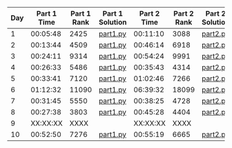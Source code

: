 | Day | Part 1 Time | Part 1 Rank | Part 1 Solution                                                                                 | Part 2 Time | Part 2 Rank | Part 2 Solution                                                                                 |
|-----|-------------|-------------|--------------------------------------------------------------------------------------------------|-------------|-------------|--------------------------------------------------------------------------------------------------|
|  1  | 00:05:48    |  2425       | [part1.py](https://github.com/tcrivat/advent-of-code-2024/blob/main/day1/part1.py)             | 00:11:10    |  3088       | [part2.py](https://github.com/tcrivat/advent-of-code-2024/blob/main/day1/part2.py)             |
|  2  | 00:13:44    |  4509       | [part1.py](https://github.com/tcrivat/advent-of-code-2024/blob/main/day2/part1.py)             | 00:46:14    |  6918       | [part2.py](https://github.com/tcrivat/advent-of-code-2024/blob/main/day2/part2.py)             |
|  3  | 00:24:11    |  9314       | [part1.py](https://github.com/tcrivat/advent-of-code-2024/blob/main/day3/part1.py)             | 00:54:24    |  9991       | [part2.py](https://github.com/tcrivat/advent-of-code-2024/blob/main/day3/part2.py)             |
|  4  | 00:26:33    |  5486       | [part1.py](https://github.com/tcrivat/advent-of-code-2024/blob/main/day4/part1.py)             | 00:35:43    |  4314       | [part2.py](https://github.com/tcrivat/advent-of-code-2024/blob/main/day4/part2.py)             |
|  5  | 00:33:41    |  7120       | [part1.py](https://github.com/tcrivat/advent-of-code-2024/blob/main/day5/part1.py)             | 01:02:46    |  7266       | [part2.py](https://github.com/tcrivat/advent-of-code-2024/blob/main/day5/part2.py)             |
|  6  | 01:12:32    | 11090       | [part1.py](https://github.com/tcrivat/advent-of-code-2024/blob/main/day6/part1.py)             | 06:39:32    | 18099       | [part2.py](https://github.com/tcrivat/advent-of-code-2024/blob/main/day6/part2.py)             |
|  7  | 00:31:45    |  5550       | [part1.py](https://github.com/tcrivat/advent-of-code-2024/blob/main/day7/part1.py)             | 00:38:25    |  4728       | [part2.py](https://github.com/tcrivat/advent-of-code-2024/blob/main/day7/part2.py)             |
|  8  | 00:27:38    |  3803       | [part1.py](https://github.com/tcrivat/advent-of-code-2024/blob/main/day8/part1.py)             | 00:45:28    |  4404       | [part2.py](https://github.com/tcrivat/advent-of-code-2024/blob/main/day8/part2.py)             |
|  9  | XX:XX:XX    |  XXXX       |                                                                                                | XX:XX:XX    |  XXXX       |                                                                                                                           |
| 10  | 00:52:50    |  7276       | [part1.py](https://github.com/tcrivat/advent-of-code-2024/blob/main/day10/part1.py)             | 00:55:19    |  6665       | [part2.py](https://github.com/tcrivat/advent-of-code-2024/blob/main/day10/part2.py)             |
